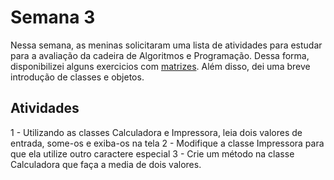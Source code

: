 # Semana 3

Nessa semana, as meninas solicitaram uma lista de atividades para estudar para a avaliação da cadeira de Algoritmos e Programação. Dessa forma, disponibilizei alguns exercicios com [matrizes](exercicios/matrizes/). Além disso, dei uma breve introdução de classes e objetos. 

## Atividades
1 - Utilizando as classes Calculadora e Impressora, leia dois valores de entrada, some-os e exiba-os na tela
2 - Modifique a classe Impressora para que ela utilize outro caractere especial
3 - Crie um método na classe Calculadora que faça a media de dois valores.
